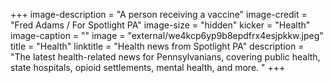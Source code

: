 +++
image-description = "A person receiving a vaccine"
image-credit = "Fred Adams / For Spotlight PA"
image-size = "hidden"
kicker = "Health"
image-caption = ""
image = "external/we4kcp6yp9b8epdfrx4esjpkkw.jpeg"
title = "Health"
linktitle = "Health news from Spotlight PA"
description = "The latest health-related news for Pennsylvanians, covering public health, state hospitals, opioid settlements, mental health, and more. "
+++
